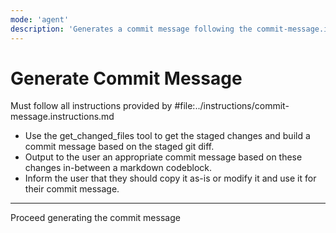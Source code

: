```yaml
---
mode: 'agent'
description: 'Generates a commit message following the commit-message.instructions.md rules based on all changes in the branch'
---
```


# Generate Commit Message

Must follow all instructions provided by #file:../instructions/commit-message.instructions.md
* Use the get_changed_files tool to get the staged changes and build a commit message based on the staged git diff.
* Output to the user an appropriate commit message based on these changes in-between a markdown codeblock.
* Inform the user that they should copy it as-is or modify it and use it for their commit message.

---

Proceed generating the commit message

